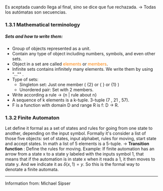 Es aceptada cuando llega al final, sino se dice que fue rechazada. 
→ Todas los autómatas son secuencias. 

### 1.3.1 Mathematical terminology  
##### Sets and how to write them:
- Group of objects represented as a unit.  
- Contain any type of object including numbers, symbols, and even other sets.
- Object in a set are called <span style="color:#ff8000">elements</span> or <span style="color:#ff8000">members</span>. 
- Infinite sets contains infinitely many elements. We write them by using "..."" .
- Type of sets: 
	- Singleton set: Just one member ( {2}  or { } or {1}  )
	- Unordered pair: Set with 2 members. 
- Write according a rule →  {n | rule about n}
- A sequence of k elements is a k-tuple. 3-tuple (7 , 21 , 57).
- F is a function with domain D and range R is f: D → R.

### 1.3.2 Finite Automaton 
 Let define it formal as a set of states and rules for going from one state to another, depending on the input symbol. Formally it's consider a list of those five objects: set of states, input alphabet, rules for moving, start state and accept states. In math a list of 5 elements is a 5-tuple.
 → **Transition function** : Define the rules for moving. Example: 
 If finite automation has an arrow from a state x to a state y labeled with the inputs symbol 1, that means that if the automation is in state x when it reads a 1, it then moves to state y. And we indicate it as  $\delta (x,1) = y$. 
 So this is the formal way to denotate a finite automata. 
   
 















----
Information from: Michael Sipser